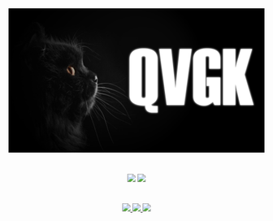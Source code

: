 <div align="center">

  <img src="https://github.com/QVGK/QVGK/blob/main/img/QVGK.png?raw=true"/>

  #
  
  <img src="https://githubstats.qvgk.org/api?username=QVGK&show_icons=true&theme=dark&count_private=true"/>
  
  <img src="https://githubstats.qvgk.org/api/top-langs/?username=QVGK&theme=dark&count_private=true&hide=shell"/>

  #
 
  <a href="https://twitter.com/qvgka" relation="noreferrer" target="__blank">
    <img src="https://img.shields.io/badge/Twitter-1DA1F2?style=for-the-badge&logo=twitter&logoColor=white" height="40px"/>
  </a>
  
  <a href="#" relation="noreferrer" target="__blank">
    <img src="https://img.shields.io/badge/qvgk%230618-454FBF?style=for-the-badge&logo=discord&logoColor=white" height="40px"/>
  </a>
  
  <a href="mailto:qv@qvgk.org" relation="noreferrer" target="__blank">
    <img src="https://img.shields.io/badge/eMail-D14836?style=for-the-badge&logo=gmail&logoColor=white" height="40px"/>
  </a> 
  
</div>

